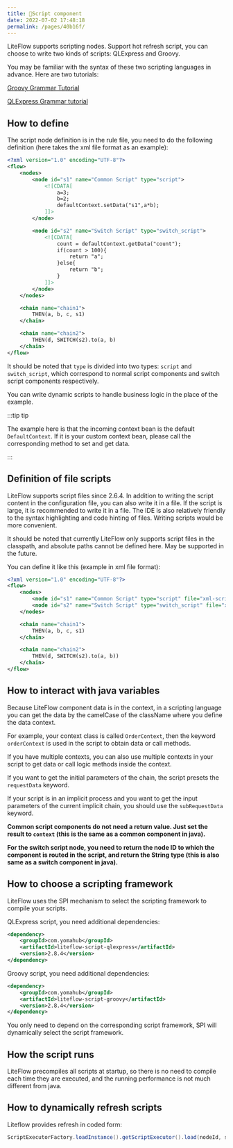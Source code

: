 ```yaml
---
title: 🍋Script component
date: 2022-07-02 17:48:18
permalink: /pages/40b16f/
---
```


LiteFlow supports scripting nodes. Support hot refresh script, you can choose to write two kinds of scripts: QLExpress and Groovy.

You may be familiar with the syntax of these two scripting languages in advance. Here are two tutorials:

[Groovy Grammar Tutorial](https://www.w3cschool.cn/groovy/)

[QLExpress Grammar tutorial](https://github.com/alibaba/QLExpress)


## How to define

The script node definition is in the rule file, you need to do the following definition (here takes the xml file format as an example):

```xml
<?xml version="1.0" encoding="UTF-8"?>
<flow>
    <nodes>
        <node id="s1" name="Common Script" type="script">
            <![CDATA[
                a=3;
                b=2;
                defaultContext.setData("s1",a*b);
            ]]>
        </node>

        <node id="s2" name="Switch Script" type="switch_script">
            <![CDATA[
                count = defaultContext.getData("count");
                if(count > 100){
                    return "a";
                }else{
                    return "b";
                }
            ]]>
        </node>
    </nodes>

    <chain name="chain1">
        THEN(a, b, c, s1)
    </chain>

    <chain name="chain2">
        THEN(d, SWITCH(s2).to(a, b)
    </chain>
</flow>
```

It should be noted that `type` is divided into two types: `script` and `switch_script`, which correspond to normal script components and switch script components respectively.

You can write dynamic scripts to handle business logic in the place of the example.

:::tip tip

The example here is that the incoming context bean is the default `DefaultContext`. If it is your custom context bean, please call the corresponding method to set and get data.

:::



## Definition of file scripts

LiteFlow supports script files since 2.6.4. In addition to writing the script content in the configuration file, you can also write it in a file. If the script is large, it is recommended to write it in a file. The IDE is also relatively friendly to the syntax highlighting and code hinting of files. Writing scripts would be more convenient.

It should be noted that currently LiteFlow only supports script files in the classpath, and absolute paths cannot be defined here. May be supported in the future.

You can define it like this (example in xml file format):

```xml
<?xml version="1.0" encoding="UTF-8"?>
<flow>
    <nodes>
        <node id="s1" name="Common Script" type="script" file="xml-script-file/s1.groovy"/>
        <node id="s2" name="Switch Script" type="switch_script" file="xml-script-file/s2.groovy"/>
    </nodes>

    <chain name="chain1">
        THEN(a, b, c, s1)
    </chain>

    <chain name="chain2">
        THEN(d, SWITCH(s2).to(a, b))
    </chain>
</flow>
```


## How to interact with java variables

Because LiteFlow component data is in the context, in a scripting language you can get the data by the camelCase of the className where you define the data context.

For example, your context class is called `OrderContext`, then the keyword `orderContext` is used in the script to obtain data or call methods.

If you have multiple contexts, you can also use multiple contexts in your script to get data or call logic methods inside the context.

If you want to get the initial parameters of the chain, the script presets the `requestData` keyword.

If your script is in an implicit process and you want to get the input parameters of the current implicit chain, you should use the `subRequestData` keyword.

**Common script components do not need a return value. Just set the result to `context` (this is the same as a common component in java).** 

**For the switch script node, you need to return the node ID to which the component is routed in the script, and return the String type (this is also same as a switch component in java).** 



## How to choose a scripting framework

LiteFlow uses the SPI mechanism to select the scripting framework to compile your scripts.

QLExpress script, you need additional dependencies:

```xml
<dependency>
    <groupId>com.yomahub</groupId>
    <artifactId>liteflow-script-qlexpress</artifactId>
    <version>2.8.4</version>
</dependency>
```

Groovy script, you need additional dependencies:

```xml
<dependency>
    <groupId>com.yomahub</groupId>
    <artifactId>liteflow-script-groovy</artifactId>
    <version>2.8.4</version>
</dependency>
```

You only need to depend on the corresponding script framework, SPI will dynamically select the script framework.



## How the script runs

LiteFlow precompiles all scripts at startup, so there is no need to compile each time they are executed, and the running performance is not much different from java.



## How to dynamically refresh scripts

Liteflow provides refresh in coded form:

```java
ScriptExecutorFactory.loadInstance().getScriptExecutor().load(nodeId, script);
```
